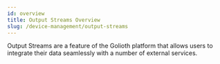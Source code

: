 ```yaml
---
id: overview
title: Output Streams Overview
slug: /device-management/output-streams
---
```


Output Streams are a feature of the Golioth platform that allows users to integrate their data seamlessly with a number of external services.
